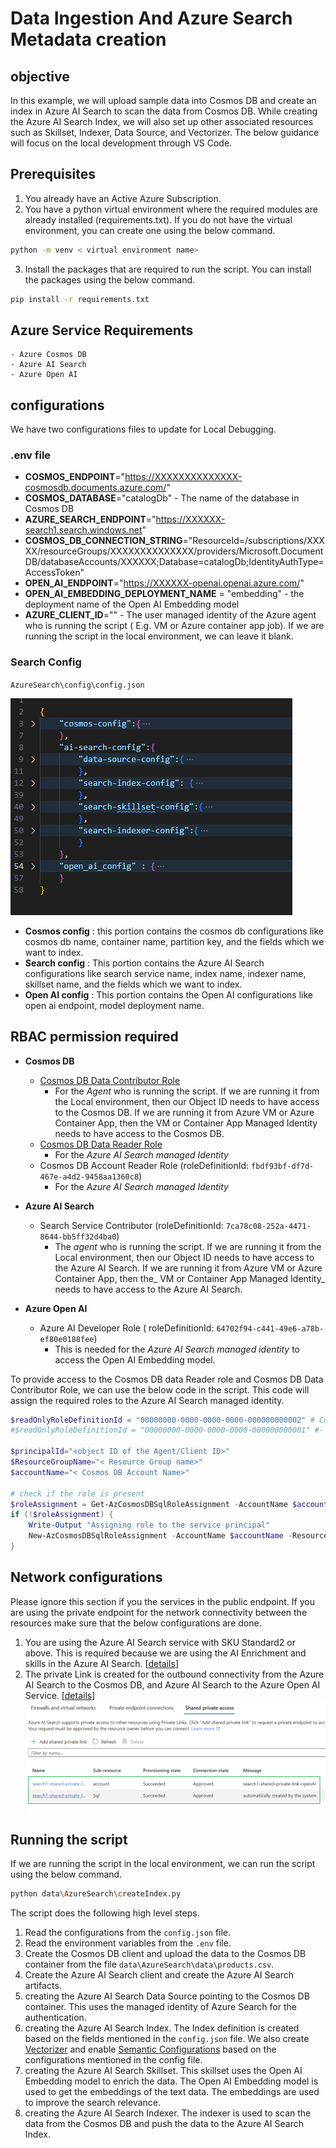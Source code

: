 # Data Ingestion And Azure Search Metadata creation

## objective
In this example, we will upload sample data into Cosmos DB and create an index in Azure AI Search to scan the data from Cosmos DB. While creating the Azure AI Search Index, we will also set up other associated resources such as Skillset, Indexer, Data Source, and Vectorizer. The below guidance will focus on the local development through VS Code.

## Prerequisites

1. You already have an Active Azure Subscription.
2. You have a python virtual environment where the required modules are already installed (requirements.txt). If you do not have the virtual environment, you can create one using the below command.

```bash
python -m venv < virtual environment name>
```
3. Install the packages that are required to run the script. You can install the packages using the below command.

```bash 
pip install -r requirements.txt
```

## Azure Service Requirements

    - Azure Cosmos DB
    - Azure AI Search
    - Azure Open AI

## configurations

We have two configurations files to update for Local Debugging.  

### .env file

- **COSMOS_ENDPOINT**="https://XXXXXXXXXXXXXX-cosmosdb.documents.azure.com/"
- **COSMOS_DATABASE**="catalogDb" - The name of the database in Cosmos DB
- **AZURE_SEARCH_ENDPOINT**="https://XXXXXX-search1.search.windows.net"
- **COSMOS_DB_CONNECTION_STRING**="ResourceId=/subscriptions/XXXXX/resourceGroups/XXXXXXXXXXXXXX/providers/Microsoft.DocumentDB/databaseAccounts/XXXXXX;Database=catalogDb;IdentityAuthType=AccessToken"
- **OPEN_AI_ENDPOINT**="https://XXXXXX-openai.openai.azure.com/"
- **OPEN_AI_EMBEDDING_DEPLOYMENT_NAME** = "embedding" - the deployment name of the Open AI Embedding model
- **AZURE_CLIENT_ID**="" - The user managed identity of the Azure agent who is running the script ( E.g. VM or Azure container app job). If we are running the script in the local environment, we can leave it blank.

### Search Config

`AzureSearch\config\config.json`

![alt text](./images/config_image.png)

- **Cosmos config** : this portion contains the cosmos db configurations like cosmos db name, container name, partition key, and the fields which we want to index.
- **Search config** : This portion contains the Azure AI Search configurations like search service name, index name, indexer name, skillset name, and the fields which we want to index.
- **Open AI config** : This portion contains the Open AI configurations like open ai endpoint, model deployment name.

## RBAC permission required

-  **Cosmos DB**
    - [Cosmos DB Data Contributor Role](https://learn.microsoft.com/en-us/azure/cosmos-db/how-to-setup-rbac#built-in-role-definitions) 
        - For the _Agent_ who is running the script. If we are running it from the Local environment, then our Object ID needs to have access to the Cosmos DB. If we are running it from Azure VM or Azure Container App, then the VM or Container App Managed Identity needs to have access to the Cosmos DB.
    - [Cosmos DB Data Reader Role](https://learn.microsoft.com/en-us/azure/cosmos-db/how-to-setup-rbac#built-in-role-definitions)
        - For the _Azure AI Search managed Identity_
    - Cosmos DB Account Reader Role (roleDefinitionId: `fbdf93bf-df7d-467e-a4d2-9458aa1360c8`)
        - For the _Azure AI Search managed Identity_
- **Azure AI Search**
    - Search Service Contributor (roleDefinitionId: `7ca78c08-252a-4471-8644-bb5ff32d4ba0`)
        - The _agent_ who is running the script. If we are running it from the Local environment, then our Object ID needs to have access to the Azure AI Search. If we are running it from Azure VM or Azure Container App, then the_ VM or Container App Managed Identity_ needs to have access to the Azure AI Search.
        
- **Azure Open AI**
    - Azure AI Developer Role ( roleDefinitionId: `64702f94-c441-49e6-a78b-ef80e0188fee`)
        - This is needed for the _Azure AI Search managed identity_ to access the Open AI Embedding model.

To provide access to the Cosmos DB data Reader role and Cosmos DB Data Contributor Role, we can use the below code in the script. This code will assign the required roles to the Azure AI Search managed identity.

```powershell
$readOnlyRoleDefinitionId = "00000000-0000-0000-0000-000000000002" # Cosmos DB Data Contributor Role
#$readOnlyRoleDefinitionId = "00000000-0000-0000-0000-000000000001" #- Cosmos DB Data Reader Role

$principalId="<object ID of the Agent/Client ID>"
$ResourceGroupName="< Resource Group name>"
$accountName="< Cosmos DB Account Name>"

# check if the role is present
$roleAssignment = Get-AzCosmosDBSqlRoleAssignment -AccountName $accountName -ResourceGroupName $resourceGroupName | Where-Object { $_.PrincipalId -eq $principalId -and $_.RoleDefinitionId -match $readOnlyRoleDefinitionId }
if (!$roleAssignment) {
    Write-Output "Assigning role to the service principal"
    New-AzCosmosDBSqlRoleAssignment -AccountName $accountName -ResourceGroupName $resourceGroupName -RoleDefinitionId $readOnlyRoleDefinitionId -Scope "/" -PrincipalId $principalId  
}

```
## Network configurations

Please ignore this section if you the services in the public endpoint. If you are using the private endpoint for the network connectivity between the resources make sure that the below configurations are done.
1. You are using the Azure AI Search service with SKU Standard2 or above. This is required because we are using the AI Enrichment and skills in the Azure AI Search. [[details](https://learn.microsoft.com/en-us/azure/search/search-indexer-howto-access-private?tabs=portal-create#prerequisites)]
2. The private Link is created for the outbound connectivity from the Azure AI Search to the Cosmos DB, and Azure AI Search to the Azure Open AI Service. [[details](https://learn.microsoft.com/en-us/azure/search/search-indexer-howto-access-private?tabs=portal-create#supported-resource-types)]
![alt text](./images/PrivateLink_image.png)

## Running the script

If we are running the script in the local environment, we can run the script using the below command.

```bash
python data\AzureSearch\createIndex.py
```

The script does the following high level steps. 

1. Read the configurations from the `config.json` file.
2. Read the environment variables from the `.env` file.
3. Create the Cosmos DB client and upload the data to the Cosmos DB container from the file `data\AzureSearch\data\products.csv`.
4. Create the Azure AI Search client and create the Azure AI Search artifacts.
5. creating the Azure AI Search Data Source pointing to the Cosmos DB container. This uses the managed identity of Azure Search for the authentication. 
6. creating the Azure AI Search Index. The Index definition is created based on the fields mentioned in the `config.json` file. We also create [Vectorizer](https://learn.microsoft.com/en-us/azure/search/vector-search-how-to-configure-vectorizer) and enable [Semantic Configurations](https://learn.microsoft.com/en-us/azure/search/semantic-how-to-configure?tabs=portal) based on the configurations mentioned in the config file.
7. creating the Azure AI Search Skillset. This skillset uses the Open AI Embedding model to enrich the data. The Open AI Embedding model is used to get the embeddings of the text data. The embeddings are used to improve the search relevance.
8. creating the Azure AI Search Indexer. The indexer is used to scan the data from the Cosmos DB and push the data to the Azure AI Search Index. 








